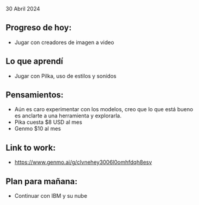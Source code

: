 30 Abril 2024

## Progreso de hoy:
- Jugar con creadores de imagen a video 
## Lo que aprendí 
- Jugar con Pilka, uso de estilos y sonidos 
## **Pensamientos**:
- Aún es caro experimentar con los modelos, creo que lo que está bueno es anclarte a una herramienta y explorarla. 
- Pika cuesta $8 USD al mes
- Genmo $10 al mes
## Link to work: 
- https://www.genmo.ai/g/clvnehey3006l0omhfdqh8esv 
## Plan para mañana: 
- Continuar con IBM y su nube
